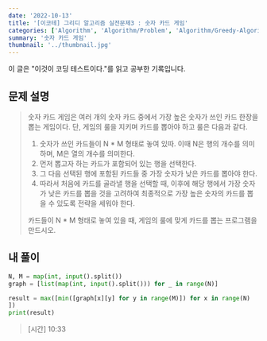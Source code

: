 ```yaml
---
date: '2022-10-13'
title: '[이코테] 그리디 알고리즘 실전문제3 : 숫자 카드 게임'
categories: ['Algorithm', 'Algorithm/Problem', 'Algorithm/Greedy-Algorithm']
summary: '숫자 카드 게임'
thumbnail: '../thumbnail.jpg'
---
```


<div class="noticeBox">이 글은 "이것이 코딩 테스트이다."를 읽고 공부한 기록입니다.</div>

## 문제 설명

> 숫자 카드 게임은 여러 개의 숫자 카드 중에서 가장 높은 숫자가 쓰인 카드 한장을 뽑는 게임이다. 단, 게임의 룰을 지키며 카드를 뽑아야 하고 룰은 다음과 같다.
>
> 1.  숫자가 쓰인 카드들이 N \* M 형태로 놓여 있따. 이때 N은 행의 개수를 의미하며, M은 열의 개수를 의미한다.
> 2.  먼저 뽑고자 하는 카드가 포함되어 있는 행을 선택한다.
> 3.  그 다음 선택된 행에 포함된 카드들 중 가장 숫자가 낮은 카드를 뽑아야 한다.
> 4.  따라서 처음에 카드를 골라낼 행을 선택할 때, 이후에 해당 행에서 가장 숫자가 낮은 카드를 뽑을 것을 고려하여 최종적으로 가장 높은 숫자의 카드를 뽑을 수 있도록 전략을 세워야 한다.
>
> 카드들이 N \* M 형태로 놓여 있을 때, 게임의 룰에 맞게 카드를 뽑는 프로그램을 만드시오.

## 내 풀이

```python
N, M = map(int, input().split())
graph = [list(map(int, input().split())) for _ in range(N)]

result = max([min([graph[x][y] for y in range(M)]) for x in range(N)
])
print(result)
```

> [시간] 10:33
